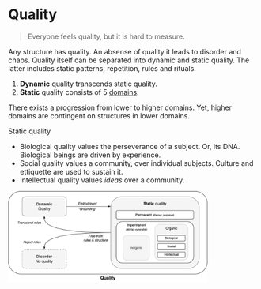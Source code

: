 # Quality

> Everyone feels quality, but it is hard to measure.

Any structure has quality. An absense of quality it leads to disorder and chaos. Quality itself can be separated into dynamic and static quality. The latter includes static patterns, repetition, rules and rituals.

1. **Dynamic** quality transcends static quality.
2. **Static** quality consists of 5 [domains](#Domains).

There exists a progression from lower to higher domains. Yet, higher domains are contingent on structures in lower domains.



Static quality

- Biological quality values the perseverance of a subject. Or, its DNA. Biological beings are driven by experience.
- Social quality values a community, over individual subjects. Culture and ettiquette are used to sustain it.
- Intellectual quality values *ideas* over a community. 



<img src="../img/worldview-quality.png" alt="worldview-quality" style="width:80%;" />
